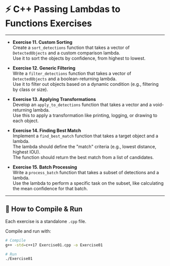 # ⚡ C++ Passing Lambdas to Functions Exercises 

---

- **Exercise 11. Custom Sorting**  
  Create a `sort_detections` function that takes a vector of `DetectedObjects` and a custom comparison lambda.  
  Use it to sort the objects by confidence, from highest to lowest.  

- **Exercise 12. Generic Filtering**  
  Write a `filter_detections` function that takes a vector of `DetectedObjects` and a boolean-returning lambda.  
  Use it to filter out objects based on a dynamic condition (e.g., filtering by class or size).  

- **Exercise 13. Applying Transformations**  
  Develop an `apply_to_detections` function that takes a vector and a void-returning lambda.  
  Use this to apply a transformation like printing, logging, or drawing to each object.  

- **Exercise 14. Finding Best Match**  
  Implement a `find_best_match` function that takes a target object and a lambda.  
  The lambda should define the "match" criteria (e.g., lowest distance, highest IOU).  
  The function should return the best match from a list of candidates.  

- **Exercise 15. Batch Processing**  
  Write a `process_batch` function that takes a subset of detections and a lambda.  
  Use the lambda to perform a specific task on the subset, like calculating the mean confidence for that batch.  

---

## 🚀 How to Compile & Run

Each exercise is a standalone `.cpp` file.  

Compile and run with:

```bash
# Compile
g++ -std=c++17 Exercise01.cpp -o Exercise01

# Run
./Exercise01
